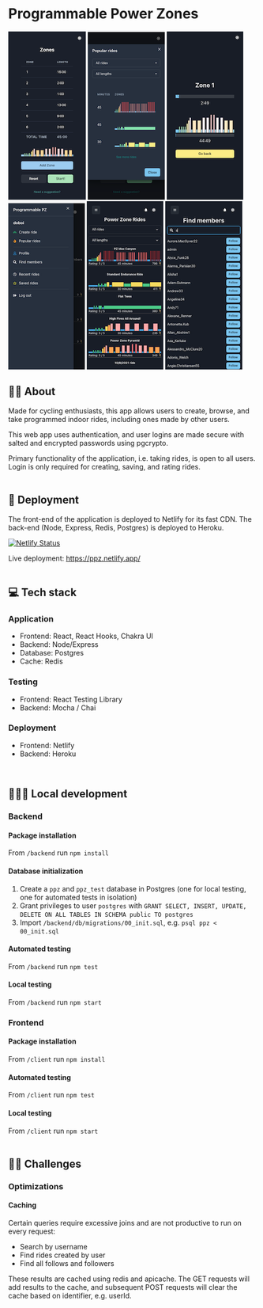 # Programmable Power Zones
![Home screen](https://raw.githubusercontent.com/eric-do/ProgrammablePZ/master/.github/images/image1.png) ![Select ride](https://raw.githubusercontent.com/eric-do/ProgrammablePZ/master/.github/images/image3.png) ![Timer](https://raw.githubusercontent.com/eric-do/ProgrammablePZ/master/.github/images/image2.png) ![leftnav](https://raw.githubusercontent.com/eric-do/ProgrammablePZ/master/.github/images/leftnav.png) ![rides](https://raw.githubusercontent.com/eric-do/ProgrammablePZ/master/.github/images/rides.png) ![members](https://raw.githubusercontent.com/eric-do/ProgrammablePZ/master/.github/images/members.png)

## 🚴‍♂️ About
Made for cycling enthusiasts, this app allows users to create, browse, and take programmed indoor rides, including ones made by other users.

This web app uses authentication, and user logins are made secure with salted and encrypted passwords using pgcrypto.

Primary functionality of the application, i.e. taking rides, is open to all users. Login is only required for creating, saving, and rating rides.
</br></br>

## 🚀  Deployment

The front-end of the application is deployed to Netlify for its fast CDN. The back-end (Node, Express, Redis, Postgres) is deployed to Heroku.

[![Netlify Status](https://api.netlify.com/api/v1/badges/057160b9-be9b-4559-9341-ce3bc74b77ab/deploy-status)](https://app.netlify.com/sites/ppz/deploys)

Live deployment: https://ppz.netlify.app/
</br></br>

## 💻 Tech stack
### Application
- Frontend: React, React Hooks, Chakra UI
- Backend: Node/Express
- Database: Postgres
- Cache: Redis

### Testing
- Frontend: React Testing Library
- Backend: Mocha / Chai

### Deployment
- Frontend: Netlify
- Backend: Heroku

<br/>

## 👨🏻‍💻 Local development
### Backend
#### Package installation
From `/backend` run `npm install`
#### Database initialization
1. Create a `ppz` and `ppz_test` database in Postgres (one for local testing, one for automated tests in isolation)
2. Grant privileges to user `postgres` with `GRANT SELECT, INSERT, UPDATE, DELETE ON ALL TABLES IN SCHEMA public TO postgres`
3. Import `/backend/db/migrations/00_init.sql`, e.g. `psql ppz < 00_init.sql`

#### Automated testing
From `/backend` run `npm test`

#### Local testing
From `/backend` run `npm start`

### Frontend
#### Package installation
From `/client` run `npm install`
#### Automated testing
From `/client` run `npm test`

#### Local testing
From `/client` run `npm start`
<br/><br/>
## 🕵🏻 Challenges
### Optimizations
#### Caching
Certain queries require excessive joins and are not productive to run on every request:
- Search by username
- Find rides created by user
- Find all follows and followers

These results are cached using redis and apicache. The GET requests will add results to the cache, and subsequent POST requests will clear the cache based on identifier, e.g. userId.

<br/><br/>
